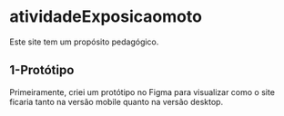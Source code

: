 # atividadeExposicaomoto
 Este site tem um propósito pedagógico.

## 1-Protótipo

Primeiramente, criei um protótipo no Figma para visualizar como o site ficaria tanto na versão mobile quanto na versão desktop.
